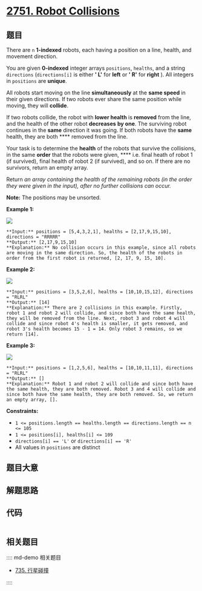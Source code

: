 # [2751. Robot Collisions](https://leetcode.com/problems/robot-collisions)

## 题目

There are `n` **1-indexed** robots, each having a position on a line, health,
and movement direction.

You are given **0-indexed** integer arrays `positions`, `healths`, and a
string `directions` (`directions[i]` is either **' L'** for **left** or **'
R'** for **right** ). All integers in `positions` are **unique**.

All robots start moving on the line **simultaneously** at the **same speed**
in their given directions. If two robots ever share the same position while
moving, they will **collide**.

If two robots collide, the robot with **lower health** is **removed** from the
line, and the health of the other robot **decreases** **by one**. The
surviving robot continues in the **same** direction it was going. If both
robots have the **same** health, they are both **** removed from the line.

Your task is to determine the **health** of the robots that survive the
collisions, in the same **order** that the robots were given, **** i.e. final
heath of robot 1 (if survived), final health of robot 2 (if survived), and so
on. If there are no survivors, return an empty array.

Return _an array containing the health of the remaining robots (in the order
they were given in the input), after no further collisions can occur._

**Note:** The positions may be unsorted.





**Example 1:**

![](https://assets.leetcode.com/uploads/2023/05/15/image-20230516011718-12.png)

    
    
    **Input:** positions = [5,4,3,2,1], healths = [2,17,9,15,10], directions = "RRRRR"
    **Output:** [2,17,9,15,10]
    **Explanation:** No collision occurs in this example, since all robots are moving in the same direction. So, the health of the robots in order from the first robot is returned, [2, 17, 9, 15, 10].
    

**Example 2:**

![](https://assets.leetcode.com/uploads/2023/05/15/image-20230516004433-7.png)

    
    
    **Input:** positions = [3,5,2,6], healths = [10,10,15,12], directions = "RLRL"
    **Output:** [14]
    **Explanation:** There are 2 collisions in this example. Firstly, robot 1 and robot 2 will collide, and since both have the same health, they will be removed from the line. Next, robot 3 and robot 4 will collide and since robot 4's health is smaller, it gets removed, and robot 3's health becomes 15 - 1 = 14. Only robot 3 remains, so we return [14].
    

**Example 3:**

![](https://assets.leetcode.com/uploads/2023/05/15/image-20230516005114-9.png)

    
    
    **Input:** positions = [1,2,5,6], healths = [10,10,11,11], directions = "RLRL"
    **Output:** []
    **Explanation:** Robot 1 and robot 2 will collide and since both have the same health, they are both removed. Robot 3 and 4 will collide and since both have the same health, they are both removed. So, we return an empty array, [].



**Constraints:**

  * `1 <= positions.length == healths.length == directions.length == n <= 105`
  * `1 <= positions[i], healths[i] <= 109`
  * `directions[i] == 'L'` or `directions[i] == 'R'`
  * All values in `positions` are distinct


## 题目大意

## 解题思路

## 代码

```javascript

```

## 相关题目

:::: md-demo 相关题目
- [735. 行星碰撞](https://leetcode.com/problems/asteroid-collision)

::::
